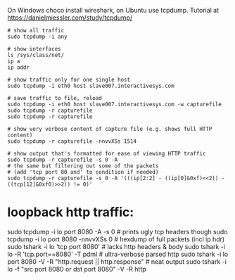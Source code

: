 On Windows choco install wireshark, on Ubuntu use tcpdump. Tutorial at
https://danielmiessler.com/study/tcpdump/

```
# show all traffic
sudo tcpdump -i any

# show interfaces
ls /sys/class/net/
ip a
ip addr

# show traffic only for one single host
sudo tcpdump -i eth0 host slave007.interactivesys.com

# save traffic to file, reload
sudo tcpdump -i eth0 host slave007.interactivesys.com -w capturefile
sudo tcpdump -r capturefile
sudo tcpdump -r capturefile

# show very verbose content of capture file (e.g. shows full HTTP content)
sudo tcpdump -r capturefile -nnvvXSs 1514

# show output that's formatted for ease of viewing HTTP traffic
sudo tcpdump -r capturefile -s 0 -A
# the same but filtering out some of the packets
# (add 'tcp port 80 and' to condition if needed)
sudo tcpdump -r capturefile -s 0 -A '(((ip[2:2] - ((ip[0]&0xf)<<2)) - ((tcp[12]&0xf0)>>2)) != 0)'
```

# loopback http traffic:
sudo tcpdump -i lo port 8080 -A -s 0 # prints ugly tcp headers though
sudo tcpdump -i lo port 8080 -nnvvXSs 0 # hexdump of full packets (incl ip hdr)
sudo tshark -i lo 'tcp port 8080' # lacks http headers & body
sudo tshark -i lo -R 'tcp.port==8080' -T pdml # ultra-verbose parsed http
sudo tshark -i lo port 8080  -V -R "http.request || http.response" # neat output
sudo tshark -i lo -f "src port 8080 or dst port 8080" -V -R http
